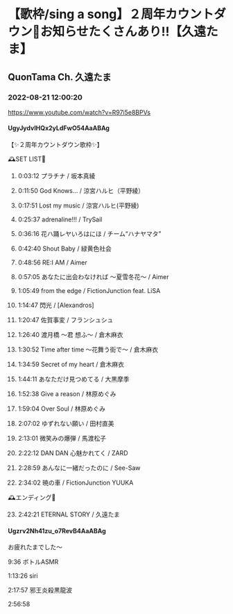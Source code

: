 # 【歌枠/sing a song】２周年カウントダウン🎉お知らせたくさんあり‼︎【久遠たま】

## QuonTama Ch. 久遠たま

### 2022-08-21 12:00:20

https://www.youtube.com/watch?v=R97i5e8BPVs

#### UgyJydvIHQx2yLdFwO54AaABAg

【✨２周年カウントダウン歌枠✨】



🕰SET LIST🥀



01. 0:03:12 プラチナ / 坂本真綾

02. 0:11:50 God Knows... / 涼宮ハルヒ（平野綾）

03. 0:17:51 Lost my music / 涼宮ハルヒ(平野綾)

04. 0:25:37 adrenaline!!! / TrySail

05. 0:36:16 花ハ踊レヤいろはにほ / チーム“ハナヤマタ”

06. 0:42:40 Shout Baby / 緑黄色社会

07. 0:48:56 RE:I AM / Aimer

08. 0:57:05 あなたに出会わなければ ～夏雪冬花～ / Aimer

09. 1:05:49 from the edge / FictionJunction feat. LiSA

10. 1:14:47 閃光 / [Alexandros]

11. 1:20:47 佐賀事変 / フランシュシュ

12. 1:26:40 渡月橋 ～君 想ふ～ / 倉木麻衣

13. 1:30:52 Time after time ～花舞う街で～ / 倉木麻衣

14. 1:34:59 Secret of my heart / 倉木麻衣

15. 1:44:11 あなただけ見つめてる / 大黒摩季

16. 1:52:38 Give a reason / 林原めぐみ

17. 1:59:04 Over Soul / 林原めぐみ

18. 2:07:02 ゆずれない願い / 田村直美

19. 2:13:01 微笑みの爆弾 / 馬渡松子

20. 2:22:12 DAN DAN 心魅かれてく / ZARD

21. 2:28:59 あんなに一緒だったのに / See-Saw

22. 2:34:02 暁の車 / FictionJunction YUUKA



🕰エンディング🥀



23. 2:42:21 ETERNAL STORY / 久遠たま



#### Ugzrv2Nh41zu_o7RevB4AaABAg

お疲れたまでした～

9:36 ボトルASMR

1:13:26 siri 

2:17:57 邪王炎殺黒龍波

2:56:58

